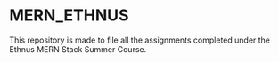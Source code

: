# MERN_ETHNUS
This repository is made to file all the assignments completed under the Ethnus MERN Stack Summer Course.
